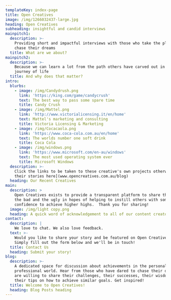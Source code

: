 ```yaml
---
templateKey: index-page
title: Open Creatives
image: /img/1266032437-large.jpg
heading: Open Creatives
subheading: insightful and candid interviews
mainpitch1:
  description: >-
    Providing short and impactful interviews with those who take the plunge and
    chase their dreams
  title: What are we about?
mainpitch2:
  description: >-
    Because we can learn a lot from the path others have carved out in their own
    journey of life
  title: And why does that matter?
intro:
  blurbs:
    - image: /img/Candydrush.png
      link: 'https://king.com/game/candycrush'
      text: The best way to pass some spare time
      title: Candy Crush
    - image: /img/Mattel.png
      link: 'http://www.victorialicensing.it/en/home'
      text: Mattel's marketing and consulting
      title: Victoria Licensing & Marketing
    - image: /img/Cocacaola.png
      link: 'https://www.coca-cola.com.au/en/home'
      text: The worlds number one soft drink
      title: Coca Cola
    - image: /img/windows.png
      link: 'https://www.microsoft.com/en-au/windows'
      text: The most used operating system ever
      title: Microsoft Windows
  description: >-
    Click the links to be taken to these creative's own projects otherwise [read
    their stories here](www.opencreatives.com.au/blog)
  heading: Our Recent Creatives
main:
  description: >
    Open Creatives exists to provide a transparent platform to share the good
    the bad and the ugly in hopes of helping to instill others with some extra
    confidence to achieve higher highs.  Thank you for sharing!
  image: /img/light copy.png
  heading: A quick word of acknowledgement to all of our content creators
contact:
  description: |
    We love to chat. We also love feedback.
  text: >-
    Would you like to share your story and be featured on Open Creatives? 
    Simply fill out the form below and we'll be in touch!
  title: Contact Us
  heading: Submit your story!
blog:
  description: >-
    A dedicated space for discussion about achievements in the personal and
    professional world. Hear from those who have dared to chase their dreams and
    are willing to share their challenges, their successes, their wisdom and
    their tips on how to achieve similar goals. Get inspired!
  title: Welcome to Open Creatives!
  heading: Blog Posts heading
---
```


